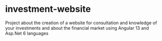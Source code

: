 # investment-website
Project about the creation of a website for consultation and knowledge of your investments and about the financial market using Angular 13 and Asp.Net 6 languages

